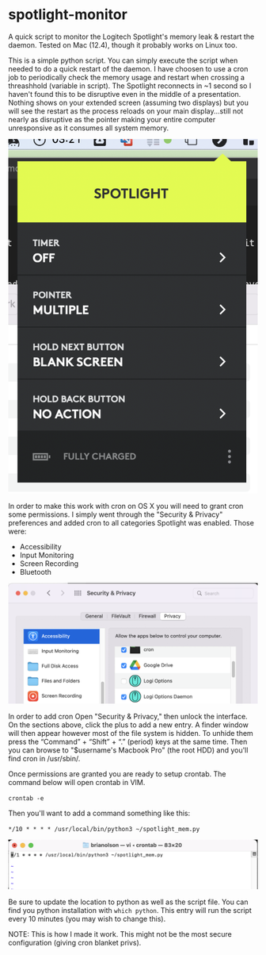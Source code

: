 # spotlight-monitor
A quick script to monitor the Logitech Spotlight's memory leak &amp; restart the daemon. Tested on Mac (12.4), though it probably works on Linux too. 

This is a simple python script. You can simply execute the script when needed to do a quick restart of the daemon. I have choosen to use a cron job to periodically check the memory usage and restart when crossing a threashhold (variable in script). The Spotlight reconnects in ~1 second so I haven't found this to be disruptive even in the middle of a presentation. Nothing shows on your extended screen (assuming two displays) but you will see the restart as the process reloads on your main display...still not nearly as disruptive as the pointer making your entire computer unresponsive as it consumes all system memory. 

![permissions](https://github.com/brian-olson/spotlight-monitor/blob/main/images/restart.png)

In order to make this work with cron on OS X you will need to grant cron some permissions. I simply went through the "Security & Privacy" preferences and added cron to all categories Spotlight was enabled. Those were: 

- Accessibility 
- Input Monitoring
- Screen Recording
- Bluetooth

![permissions](https://github.com/brian-olson/spotlight-monitor/blob/main/images/privs.png)

In order to add cron Open "Security & Privacy," then unlock the interface. On the sections above, click the plus to add a new entry. A finder window will then appear however most of the file system is hidden. To unhide them press the “Command” + “Shift” + “.” (period) keys at the same time. Then you can browse to "$username's Macbook Pro" (the root HDD) and you'll find cron in /usr/sbin/. 

Once permissions are granted you are ready to setup crontab. The command below will open crontab in VIM. 

`crontab -e`

Then you'll want to add a command something like this: 

`*/10 * * * * /usr/local/bin/python3 ~/spotlight_mem.py`

![crontab](https://github.com/brian-olson/spotlight-monitor/blob/main/images/crontab.png)

Be sure to update the location to python as well as the script file. You can find you python installation with `which python`. This entry will run the script every 10 minutes (you may wish to change this). 

NOTE: This is how I made it work. This might not be the most secure configuration (giving cron blanket privs). 